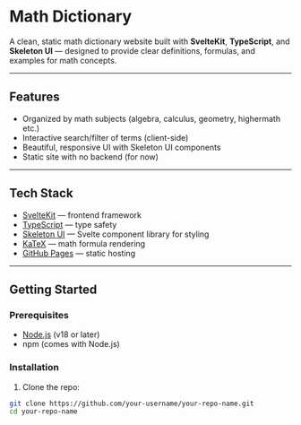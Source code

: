 # Math Dictionary

A clean, static math dictionary website built with **SvelteKit**, **TypeScript**, and **Skeleton UI** — designed to provide clear definitions, formulas, and examples for math concepts.

---

## Features

- Organized by math subjects (algebra, calculus, geometry, highermath etc.)
- Interactive search/filter of terms (client-side)
- Beautiful, responsive UI with Skeleton UI components
- Static site with no backend (for now)

---

## Tech Stack

- [SvelteKit](https://kit.svelte.dev/) — frontend framework  
- [TypeScript](https://www.typescriptlang.org/) — type safety  
- [Skeleton UI](https://www.skeleton.dev/) — Svelte component library for styling  
- [KaTeX](https://katex.org/) — math formula rendering  
- [GitHub Pages](https://pages.github.com/) — static hosting

---

## Getting Started

### Prerequisites

- [Node.js](https://nodejs.org/) (v18 or later)
- npm (comes with Node.js)

### Installation

1. Clone the repo:

```bash
git clone https://github.com/your-username/your-repo-name.git
cd your-repo-name
```
